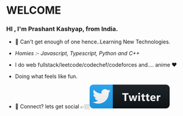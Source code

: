 # WELCOME

<p align="center">
  <h3> HI , I'm Prashant Kashyap, from India.</h3>
</p>

- 🥀 Can't get enough of one hence..Learning New Technologies.

- <i> Homies :- Javascript, Typescript, Python and C++</i>

- I do web fullstack/leetcode/codechef/codeforces and.... anime :heart:

- Doing what feels like fun.

- 💬 Connect? lets get social 👉🏼[<img src="https://raw.githubusercontent.com/8bithemant/8bithemant/master/svg/social/twitter.svg" >](https://twitter.com/Parle_ji_)

